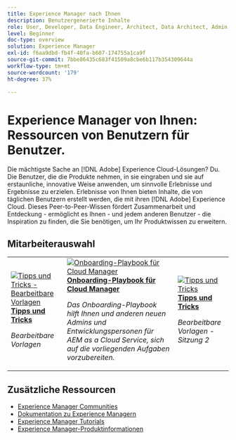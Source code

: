 ```yaml
---
title: Experience Manager nach Ihnen
description: Benutzergenerierte Inhalte
role: User, Developer, Data Engineer, Architect, Data Architect, Admin, Leader
level: Beginner
doc-type: overview
solution: Experience Manager
exl-id: f6aa9dbd-fb4f-40fa-b607-174755a1ca9f
source-git-commit: 7bbe86435c683f41509a8cbe6b117b354309644a
workflow-type: tm+mt
source-wordcount: '179'
ht-degree: 37%

---
```


# Experience Manager von Ihnen: Ressourcen von Benutzern für Benutzer.

Die mächtigste Sache an [!DNL Adobe] Experience Cloud-Lösungen? Du. Die Benutzer, die die Produkte nehmen, in sie eingraben und sie auf erstaunliche, innovative Weise anwenden, um sinnvolle Erlebnisse und Ergebnisse zu erzielen. Erlebnisse von Ihnen bieten Inhalte, die von täglichen Benutzern erstellt werden, die mit ihren [!DNL Adobe] Experience Cloud. Dieses Peer-to-Peer-Wissen fördert Zusammenarbeit und Entdeckung - ermöglicht es Ihnen - und jedem anderen Benutzer - die Inspiration zu finden, die Sie benötigen, um Ihr Produktwissen zu erweitern.

<div id="recs-overview-body-1"></div>
<div id="recs-overview-body-2"></div>
<div id="recs-overview-body-3"></div>
<div id="recs-overview-body-4"></div>
<div id="recs-overview-body-5"></div>
<div id="recs-overview-body-6"></div>

<div id="staff-picks-section">

## Mitarbeiterauswahl

<table>
<tr>
  <td>
    <a href="/help/experience-manager/sites/expert-resources/champion-tips-1.md">
      <img alt="Tipps und Tricks - Bearbeitbare Vorlagen" src="https://video.tv.adobe.com/v/3409424?format=jpeg" />
    </a>
    <div>
      <a href="/help/experience-manager/sites/expert-resources/champion-tips-1.md">
    <strong>Tipps und Tricks</strong>
    </a>
    </div>
    <p>
    <em>Bearbeitbare Vorlagen</em>
    <p>
  </td>
  <td>
    <a href="/help/experience-manager/cloud-service/expert-resources/aem-champions/onboarding-playbook.md">
      <img alt="Onboarding-Playbook für Cloud Manager" src="https://video.tv.adobe.com/v/3419299?format=jpeg" />
    </a>
    <div>
      <a href="/help/experience-manager/cloud-service/expert-resources/aem-champions/onboarding-playbook.md">
    <strong>Onboarding-Playbook für Cloud Manager</strong>
    </a>
    </div>
    <p>
    <em>Das Onboarding-Playbook hilft Ihnen und anderen neuen Admins und Entwicklungspersonen für AEM as a Cloud Service, sich auf die vorliegenden Aufgaben vorzubereiten.</em>
    <p>
  </td>
  <td>
    <a href="/help/experience-manager/sites/expert-resources/champion-tips-2.md">
      <img alt="Tipps und Tricks" src="https://video.tv.adobe.com/v/3409427?format=jpeg" />
    </a>
    <div>
      <a href="/help/experience-manager/sites/expert-resources/champion-tips-2.md">
    <strong>Tipps und Tricks</strong>
    </a>
    </div>
    <p>
    <em>Bearbeitbare Vorlagen - Sitzung 2</em>
    <p>
  </td>
</tr>
</table>

</div>

## Zusätzliche Ressourcen

* [Experience Manager Communities](https://experienceleaguecommunities.adobe.com/t5/adobe-experience-manager/ct-p/adobe-experience-manager-community?profile.language=de)
* [Dokumentation zu Experience Managern](https://experienceleague.adobe.com/docs/experience-manager-cloud-service.html?lang=de)
* [Experience Manager Tutorials](https://experienceleague.adobe.com/docs/experience-manager-learn/aem-tutorials/overview.html?lang=de)
* [Experience Manager-Produktinformationen](https://business.adobe.com/de/products/experience-manager/adobe-experience-manager.html)
